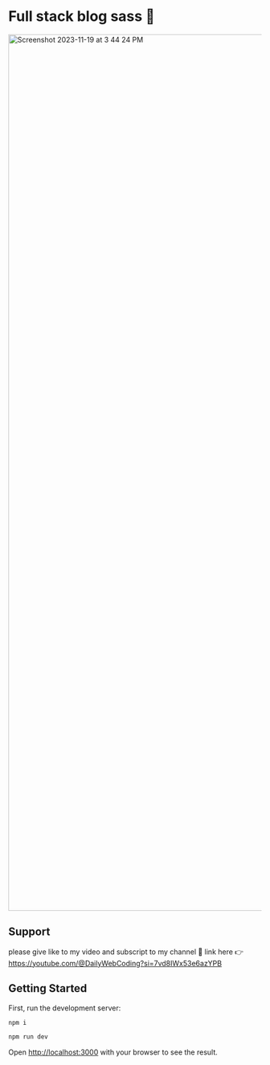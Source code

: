 <h1>Full stack blog sass 👋</h1>
<img width="1746" alt="Screenshot 2023-11-19 at 3 44 24 PM" src="https://github.com/Chensokheng/next-supabase-dashboard/assets/52232579/b026d107-3fde-4286-aa7a-3d97b8ce182e">

## Support

please give like to my video and subscript to my channel 🙏
link here 👉 https://youtube.com/@DailyWebCoding?si=7vd8IWx53e6azYPB

## Getting Started

First, run the development server:

```bash
npm i
```

```bash
npm run dev
```

Open [http://localhost:3000](http://localhost:3000) with your browser to see the result.
